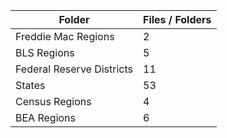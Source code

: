 | Folder                    |   Files / Folders |
|---------------------------|-------------------|
| Freddie Mac Regions       |                 2 |
| BLS Regions               |                 5 |
| Federal Reserve Districts |                11 |
| States                    |                53 |
| Census Regions            |                 4 |
| BEA Regions               |                 6 |